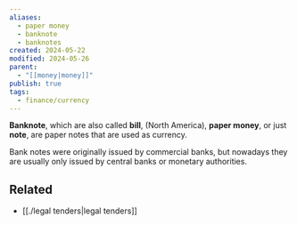 ```yaml
---
aliases:
  - paper money
  - banknote
  - banknotes
created: 2024-05-22
modified: 2024-05-26
parent:
  - "[[money|money]]"
publish: true
tags:
  - finance/currency
---
```


**Banknote**, which are also called **bill**, (North America), **paper money**, or just **note**, are paper notes that are used as currency.

Bank notes were originally issued by commercial banks, but nowadays they are usually only issued by central banks or monetary authorities.

## Related
- [[./legal tenders|legal tenders]]